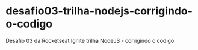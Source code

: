 # desafio03-trilha-nodejs-corrigindo-o-codigo
Desafio 03 da Rocketseat Ignite trilha NodeJS - corrigindo o codigo
